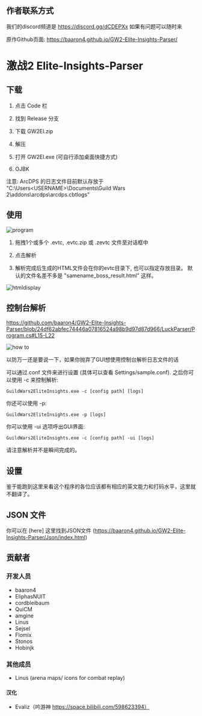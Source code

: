 ﻿## 作者联系方式
我们的discord频道是
https://discord.gg/dCDEPXx
如果有问题可以随时来

原作Github页面: https://baaron4.github.io/GW2-Elite-Insights-Parser/ 

# 激战2 Elite-Insights-Parser
## 下载

1. 点击 Code 栏

2. 找到 Release 分支

3. 下载 GW2EI.zip

4. 解压

5. 打开 GW2EI.exe (可自行添加桌面快捷方式)

6. OJBK

注意: ArcDPS 的日志文件目前默认存放于 "C:\Users\<USERNAME>\Documents\Guild Wars 2\addons\arcdps\arcdps.cbtlogs"
## 使用
![program](https://user-images.githubusercontent.com/30677999/38950127-284f2d10-430a-11e8-937b-67a325a2a296.PNG)

1. 拖拽1个或多个 .evtc, .evtc.zip 或 .zevtc 文件至对话框中

2. 点击解析

3. 解析完成后生成的HTML文件会在你的evtc目录下, 也可以指定存放目录。 默认的文件名差不多是 "samename_boss_result.html" 这样。

![htmldisplay](https://user-images.githubusercontent.com/30677999/38950250-816c559e-430a-11e8-8159-1cf073a5fa44.PNG)

## 控制台解析

https://github.com/baaron4/GW2-Elite-Insights-Parser/blob/24df62abfec74446a07816524a98b9d97d87d966/LuckParser/Program.cs#L15-L22

![how to](https://user-images.githubusercontent.com/30677999/40148954-6ec9215a-5936-11e8-94ad-d2520e7c4539.PNG)

以防万一还是要说一下，如果你抛弃了GUI想使用控制台解析日志文件的话 

可以通过.conf 文件来进行设置 (具体可以查看 Settings/sample.conf). 之后你可以使用 -c 来控制解析:

```
GuildWars2EliteInsights.exe -c [config path] [logs]
```

你还可以使用 -p:

```
GuildWars2EliteInsights.exe -p [logs]
```

你可以使用 -ui 选项呼出GUI界面:
```
GuildWars2EliteInsights.exe -c [config path] -ui [logs]
```

请注意解析并不是瞬间完成的。

## 设置

鉴于能跑到这里来看这个程序的各位应该都有相应的英文能力和打码水平，这里就不翻译了。

## JSON 文件

你可以在 [here] 这里找到JSON文件 (https://baaron4.github.io/GW2-Elite-Insights-Parser/Json/index.html)

## 贡献者
### 开发人员
- baaron4
- EliphasNUIT
- cordbleibaum
- QuiCM
- amgine
- Linus
- Sejsel
- Flomix
- Stonos
- Hobinjk

### 其他成员
- Linus (arena maps/ icons for combat replay)

#### 汉化
- Evaliz（吟游神 https://space.bilibili.com/598623394）

